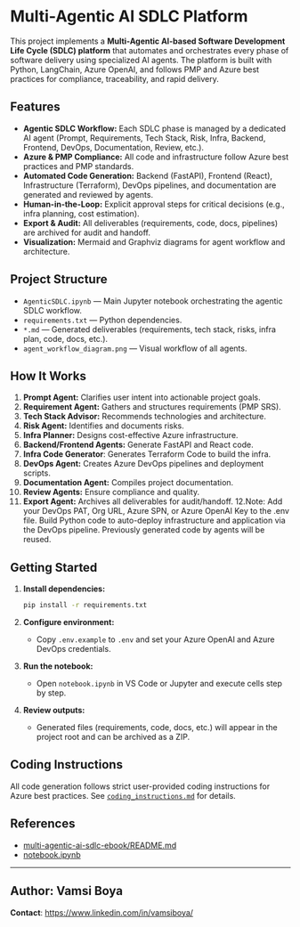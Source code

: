 # Multi-Agentic AI SDLC Platform

This project implements a **Multi-Agentic AI-based Software Development Life Cycle (SDLC) platform** that automates and orchestrates every phase of software delivery using specialized AI agents. The platform is built with Python, LangChain, Azure OpenAI, and follows PMP and Azure best practices for compliance, traceability, and rapid delivery.

## Features

- **Agentic SDLC Workflow:** Each SDLC phase is managed by a dedicated AI agent (Prompt, Requirements, Tech Stack, Risk, Infra, Backend, Frontend, DevOps, Documentation, Review, etc.).
- **Azure & PMP Compliance:** All code and infrastructure follow Azure best practices and PMP standards.
- **Automated Code Generation:** Backend (FastAPI), Frontend (React), Infrastructure (Terraform), DevOps pipelines, and documentation are generated and reviewed by agents.
- **Human-in-the-Loop:** Explicit approval steps for critical decisions (e.g., infra planning, cost estimation).
- **Export & Audit:** All deliverables (requirements, code, docs, pipelines) are archived for audit and handoff.
- **Visualization:** Mermaid and Graphviz diagrams for agent workflow and architecture.

## Project Structure

- `AgenticSDLC.ipynb` — Main Jupyter notebook orchestrating the agentic SDLC workflow.
- `requirements.txt` — Python dependencies.
- `*.md` — Generated deliverables (requirements, tech stack, risks, infra plan, code, docs, etc.).
- `agent_workflow_diagram.png` — Visual workflow of all agents.

## How It Works

1. **Prompt Agent:** Clarifies user intent into actionable project goals.
2. **Requirement Agent:** Gathers and structures requirements (PMP SRS).
3. **Tech Stack Advisor:** Recommends technologies and architecture.
4. **Risk Agent:** Identifies and documents risks.
5. **Infra Planner:** Designs cost-effective Azure infrastructure.
6. **Backend/Frontend Agents:** Generate FastAPI and React code.
7. **Infra Code Generator**: Generates Terraform Code to build the infra.
8. **DevOps Agent:** Creates Azure DevOps pipelines and deployment scripts.
9. **Documentation Agent:** Compiles project documentation.
10. **Review Agents:** Ensure compliance and quality.
11. **Export Agent:** Archives all deliverables for audit/handoff.
12.Note: Add your DevOps PAT, Org URL, Azure SPN, or Azure OpenAI Key to the .env file.
   Build Python code to auto-deploy infrastructure and application via the DevOps pipeline. Previously generated code by agents will be reused.

## Getting Started

1. **Install dependencies:**
   ```sh
   pip install -r requirements.txt
   ```

2. **Configure environment:**
   - Copy `.env.example` to `.env` and set your Azure OpenAI and Azure DevOps credentials.

3. **Run the notebook:**
   - Open `notebook.ipynb` in VS Code or Jupyter and execute cells step by step.

4. **Review outputs:**
   - Generated files (requirements, code, docs, etc.) will appear in the project root and can be archived as a ZIP.

## Coding Instructions

All code generation follows strict user-provided coding instructions for Azure best practices. See [`coding_instructions.md`](coding_instructions.md) for details. 

## References

- [multi-agentic-ai-sdlc-ebook/README.md](multi-agentic-ai-sdlc-ebook/README.md)
- [notebook.ipynb](notebook.ipynb)

---

**Author:** Vamsi Boya
--
**Contact**: https://www.linkedin.com/in/vamsiboya/
